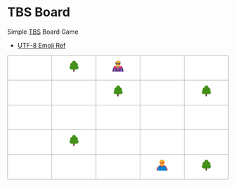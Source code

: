 # TBS Board
Simple [TBS](https://en.wikipedia.org/wiki/Turn-based_strategy) Board Game

* [UTF-8 Emoji Ref](https://www.w3schools.com/charsets/ref_emoji_body.asp)

![Image](https://github.com/EN10/TBS-Board/blob/main/image.png)
